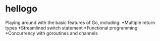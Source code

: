 # hellogo

Playing around with the basic features of Go, including:
*Multiple return types
*Streamlined switch statement
*Functional programming
*Concurrency with goroutines and channels
